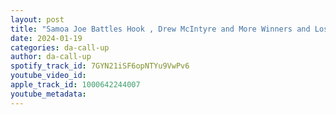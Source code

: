```yaml
---
layout: post
title: "Samoa Joe Battles Hook , Drew McIntyre and More Winners and Losers w/ Dj and Kenny"
date: 2024-01-19
categories: da-call-up
author: da-call-up
spotify_track_id: 7GYN21iSF6opNTYu9VwPv6
youtube_video_id: 
apple_track_id: 1000642244007
youtube_metadata: 
---
```

